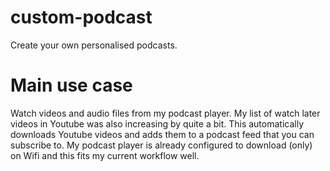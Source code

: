 # custom-podcast

Create your own personalised podcasts. 

# Main use case
Watch videos and audio files from my podcast player. My list of watch later videos in Youtube was also increasing by quite a bit. This automatically downloads Youtube videos and adds them to a podcast feed that you can subscribe to. My podcast player is already configured to download (only) on Wifi and this fits my current workflow well. 
